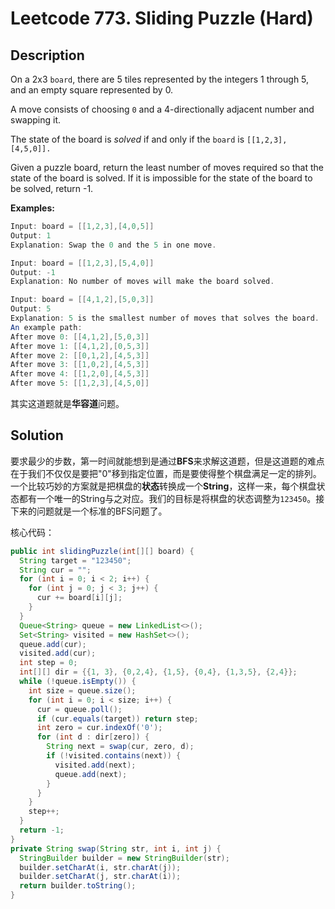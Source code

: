 # Leetcode 773. Sliding Puzzle (Hard)

## Description

On a 2x3 `board`, there are 5 tiles represented by the integers 1 through 5, and an empty square represented by 0.

A move consists of choosing `0` and a 4-directionally adjacent number and swapping it.

The state of the board is *solved* if and only if the `board` is `[[1,2,3],[4,5,0]].`

Given a puzzle board, return the least number of moves required so that the state of the board is solved. If it is impossible for the state of the board to be solved, return -1.

**Examples:**

```java
Input: board = [[1,2,3],[4,0,5]]
Output: 1
Explanation: Swap the 0 and the 5 in one move.
```

```java
Input: board = [[1,2,3],[5,4,0]]
Output: -1
Explanation: No number of moves will make the board solved.
```

```java
Input: board = [[4,1,2],[5,0,3]]
Output: 5
Explanation: 5 is the smallest number of moves that solves the board.
An example path:
After move 0: [[4,1,2],[5,0,3]]
After move 1: [[4,1,2],[0,5,3]]
After move 2: [[0,1,2],[4,5,3]]
After move 3: [[1,0,2],[4,5,3]]
After move 4: [[1,2,0],[4,5,3]]
After move 5: [[1,2,3],[4,5,0]]
```

其实这道题就是**华容道**问题。

## Solution

要求最少的步数，第一时间就能想到是通过**BFS**来求解这道题，但是这道题的难点在于我们不仅仅是要把"0"移到指定位置，而是要使得整个棋盘满足一定的排列。一个比较巧妙的方案就是把棋盘的**状态**转换成一个**String**，这样一来，每个棋盘状态都有一个唯一的String与之对应。我们的目标是将棋盘的状态调整为```123450```。接下来的问题就是一个标准的BFS问题了。

核心代码：

```java
public int slidingPuzzle(int[][] board) {
  String target = "123450";
  String cur = "";
  for (int i = 0; i < 2; i++) {
    for (int j = 0; j < 3; j++) {
      cur += board[i][j];
    }
  }
  Queue<String> queue = new LinkedList<>();
  Set<String> visited = new HashSet<>();
  queue.add(cur);
  visited.add(cur);
  int step = 0;
  int[][] dir = {{1, 3}, {0,2,4}, {1,5}, {0,4}, {1,3,5}, {2,4}};
  while (!queue.isEmpty()) {
    int size = queue.size();
    for (int i = 0; i < size; i++) {
      cur = queue.poll();
      if (cur.equals(target)) return step;
      int zero = cur.indexOf('0');
      for (int d : dir[zero]) {
        String next = swap(cur, zero, d);
        if (!visited.contains(next)) {
          visited.add(next);
          queue.add(next);
        }
      }
    }
    step++;
  }
  return -1;
}
private String swap(String str, int i, int j) {
  StringBuilder builder = new StringBuilder(str);
  builder.setCharAt(i, str.charAt(j));
  builder.setCharAt(j, str.charAt(i));
  return builder.toString();
}
```

